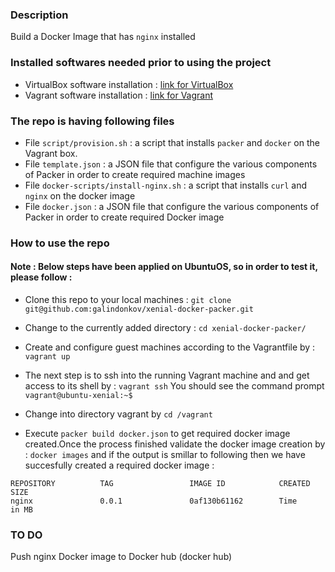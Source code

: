 ### Description

Build a Docker Image that has ```nginx``` installed

### Installed softwares needed prior to using the project

- VirtualBox software installation : [link for VirtualBox](https://www.virtualbox.org/wiki/Downloads)
- Vagrant software installation : [link for Vagrant](https://www.vagrantup.com/docs/installation/)

### The repo is having following files

- File ```script/provision.sh``` :  a script that installs ```packer``` and ```docker``` on the Vagrant box. 
- File ```template.json``` : a JSON file that configure the various components of Packer in order to create required machine images
- File ```docker-scripts/install-nginx.sh``` : a script that installs ```curl``` and ```nginx``` on the docker image
- File ```docker.json``` : a JSON file that configure the various components of Packer in order to create required Docker image

### How to use the repo

#### Note : Below steps have been applied on UbuntuOS, so in order to test it, please follow :

- Clone this repo to your local machines : `git clone git@github.com:galindonkov/xenial-docker-packer.git`

- Change to the currently added directory : `cd xenial-docker-packer/`

- Create and configure guest machines according to the Vagrantfile by : ```vagrant up```

- The next step is to ssh into the running Vagrant machine and and get access to its shell by : ```vagrant ssh```
       You should see the command prompt ```vagrant@ubuntu-xenial:~$```

- Change into directory vagrant by ```cd /vagrant```

- Execute ```packer build docker.json``` to get required docker image created.Once the process finished validate the docker image creation by : ```docker images``` and if the output is smillar to following then we have succesfully created a required docker image :

```vagrant@ubuntu-xenial:~$ docker images
REPOSITORY          TAG                 IMAGE ID            CREATED             SIZE
nginx               0.0.1               0af130b61162        Time               in MB
```


### TO DO

Push nginx Docker image to Docker hub (docker hub)


